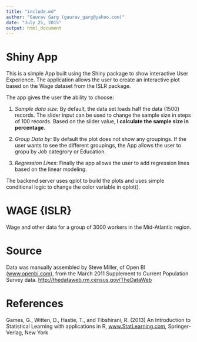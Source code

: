 ```yaml
---
title: "include.md"
author: "Gaurav Garg (gaurav_garg@yahoo.com)"
date: "July 25, 2015"
output: html_document
---
```


# Shiny App 
This is a simple App built using the Shiny package to show interactive User Experience. The application allows the user to create an interactive plot based on the Wage dataset from the ISLR package.  

The app gives the user the ability to choose: 

1. *Sample data size:* By default, the data set loads half the data (1500) records. The slider input can be used to change the sample size in steps of 100 records. Based on the slider value, **I calculate the sample size in percentage**. 

2. *Group Data by:* By default the plot does not show any groupings. If the user wants to see the different groupings, the App allows the user to gropu by Job categrory or Education.  

3. *Regression Lines*: Finally the app allows the user to add regression lines based on the linear modeling.  


The backend server uses qplot to build the plots and uses simple conditional logic to change the color variable in qplot(). 

# WAGE {ISLR} 
Wage and other data for a group of 3000 workers in the Mid-Atlantic region. 

# Source 
Data was manually assembled by Steve Miller, of Open BI (www.openbi.com), from the March 2011 Supplement to Current Population Survey data. 
http://thedataweb.rm.census.gov/TheDataWeb

# References 
Games, G., Witten, D., Hastie, T., and Tibshirani, R. (2013) An Introduction to Statistical Learning with applications in R, www.StatLearning.com, Springer-Verlag, New York